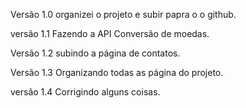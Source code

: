 Versão 1.0
    organizei o projeto e subir papra o o github.

versão 1.1
    Fazendo a API 
    Conversão de moedas.

Versão 1.2
    subindo a página de contatos.

Versão 1.3
    Organizando todas as página do projeto.

versão 1.4 
    Corrigindo alguns coisas.